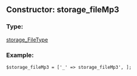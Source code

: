 ## Constructor: storage\_fileMp3  

### Type: 

[storage\_FileType](../types/storage_FileType.md)
### Example:

```
$storage_fileMp3 = ['_' => storage_fileMp3', ];
```